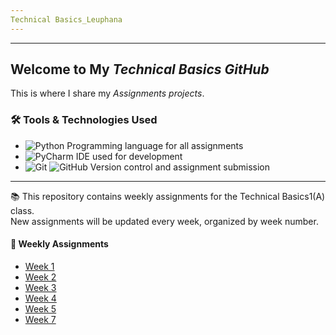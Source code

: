 ```yaml
--- 
Technical Basics_Leuphana
---
```


---
## Welcome to My *Technical Basics GitHub*
This is where I share my _Assignments projects_.

   
### 🛠 Tools & Technologies Used

- ![Python](https://img.shields.io/badge/Python-3776AB?style=for-the-badge&logo=python&logoColor=white) Programming language for all assignments
- ![PyCharm](https://img.shields.io/badge/PyCharm-42b983?style=for-the-badge&logo=pycharm&logoColor=white) IDE used for development
- ![Git](https://img.shields.io/badge/Git-F05032?style=for-the-badge&logo=git&logoColor=white)
 ![GitHub](https://img.shields.io/badge/GitHub-181717?style=for-the-badge&logo=github&logoColor=white) Version control and assignment submission


---
📚 This repository contains weekly assignments for the Technical Basics1(A) class.  
New assignments will be updated every week, organized by week number.
#### 📁 Weekly Assignments

- [Week 1](https://github.com/TayJeong/TechnicalBasics1_Leuphana/tree/main/assignments/week1)
- [Week 2](https://github.com/TayJeong/TechnicalBasics1_Leuphana/tree/main/assignments/week2)
- [Week 3](https://github.com/TayJeong/TechnicalBasics1_Leuphana/tree/main/assignments/week3)
- [Week 4](https://github.com/TayJeong/TechnicalBasics1_Leuphana/tree/main/assignments/week4)
- [Week 5](https://github.com/TayJeong/TechnicalBasics1_Leuphana/tree/main/assignments/week5)
- [Week 7](https://github.com/TayJeong/TechnicalBasics1_Leuphana/tree/main/assignments/week7)





## 